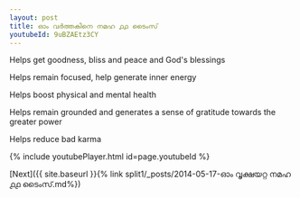```yaml
---
layout: post
title: ഓം വർത്തകിനെ നമഹ ൧൧ ടൈംസ്
youtubeId: 9uBZAEtz3CY
---
```

 
 
Helps get goodness, bliss and peace and God's blessings
 
Helps remain focused, help generate inner energy 
 
Helps boost physical and mental health 
 
Helps remain grounded and generates a sense of gratitude towards the greater power 
 
Helps reduce bad karma
 
 
 
 


{% include youtubePlayer.html id=page.youtubeId %}
 
[Next]({{ site.baseurl }}{% link  split1/_posts/2014-05-17-ഓം വൃക്ഷയറ്റ നമഹ ൧൧ ടൈംസ്.md%})
 
